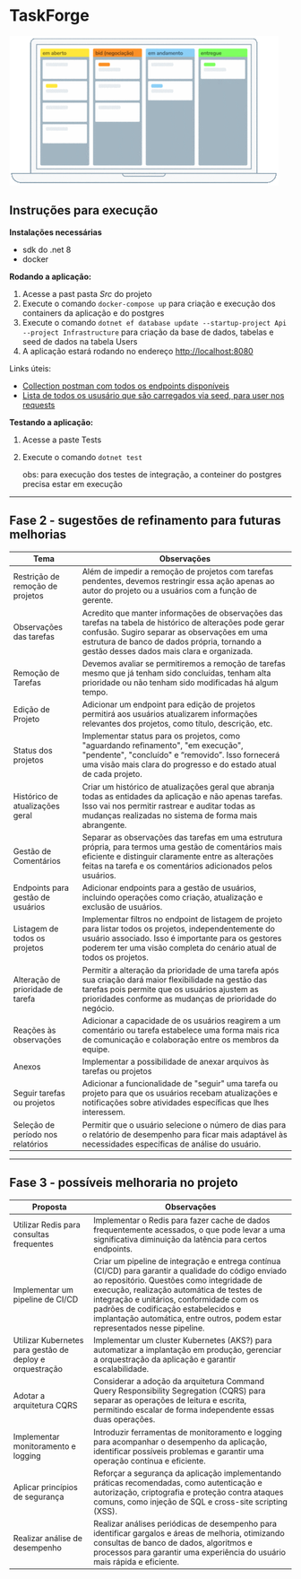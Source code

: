 # TaskForge

![](assets/kambam.gif)

## Instruções para execução

**Instalações necessárias**

*   sdk do .net 8
*   docker

**Rodando a aplicação:**

1.  Acesse a past pasta _Src_ do projeto
2.  Execute o comando `docker-compose up` para criação e execução dos containers da aplicação e do postgres
3.  Execute o comando `dotnet ef database update --startup-project Api --project Infrastructure` para criação da base de dados, tabelas e seed de dados na tabela Users
4.  A aplicação estará rodando no endereço [http://localhost:8080](http://localhost:8080) 

Links úteis:

*   [Collection postman com todos os endpoints disponíveis](assets/TaskForge.postman_collection.json)
*   [Lista de todos os ususário que são carregados via seed, para user nos requests](assets/Users.png)


**Testando a aplicação:**

1.  Acesse a paste Tests
2.  Execute o comando `dotnet test`
    
    obs: para execução dos testes de integração, a conteiner do postgres precisa estar em execução
    



---

## Fase 2 - sugestões de refinamento para futuras melhorias

| **Tema** | **Observações** |
| --- | --- |
| Restrição de remoção de projetos | Além de impedir a remoção de projetos com tarefas pendentes, devemos restringir essa ação apenas ao autor do projeto ou a usuários com a função de gerente. |
| Observações das tarefas | Acredito que manter informações de observações das tarefas na tabela de histórico de alterações pode gerar confusão. Sugiro separar as observações em uma estrutura de banco de dados própria, tornando a gestão desses dados mais clara e organizada. |
| Remoção de Tarefas | Devemos avaliar se permitiremos a remoção de tarefas mesmo que já tenham sido concluídas, tenham alta prioridade ou não tenham sido modificadas há algum tempo. |
| Edição de Projeto | Adicionar um endpoint para edição de projetos permitirá aos usuários atualizarem informações relevantes dos projetos, como título, descrição, etc. |
| Status dos projetos | Implementar status para os projetos, como "aguardando refinamento", "em execução", "pendente", "concluído" e “removido”. Isso fornecerá uma visão mais clara do progresso e do estado atual de cada projeto. |
| Histórico de atualizações geral | Criar um histórico de atualizações geral que abranja todas as entidades da aplicação e não apenas tarefas. Isso vai nos permitir rastrear e auditar todas as mudanças realizadas no sistema de forma mais abrangente. |
| Gestão de Comentários | Separar as observações das tarefas em uma estrutura própria, para termos uma gestão de comentários mais eficiente e distinguir claramente entre as alterações feitas na tarefa e os comentários adicionados pelos usuários. |
| Endpoints para gestão de usuários | Adicionar endpoints para a gestão de usuários, incluindo operações como criação, atualização e exclusão de usuários. |
| Listagem de todos os projetos | Implementar filtros no endpoint de listagem de projeto para listar todos os projetos, independentemente do usuário associado. Isso é importante para os gestores poderem ter uma visão completa do cenário atual de todos os projetos. |
| Alteração de prioridade de tarefa | Permitir a alteração da prioridade de uma tarefa após sua criação dará maior flexibilidade na gestão das tarefas pois permite que os usuários ajustem as prioridades conforme as mudanças de prioridade do negócio. |
| Reações às observações | Adicionar a capacidade de os usuários reagirem a um comentário ou tarefa estabelece uma forma mais rica de comunicação e colaboração entre os membros da equipe. |
| Anexos | Implementar a possibilidade de anexar arquivos às tarefas ou projetos |
| Seguir tarefas ou projetos | Adicionar a funcionalidade de "seguir" uma tarefa ou projeto para que os usuários recebam atualizações e notificações sobre atividades específicas que lhes interessem. |
| Seleção de período nos relatórios | Permitir que o usuário selecione o número de dias para o relatório de desempenho para ficar mais adaptável às necessidades específicas de análise do usuário. |

---

## Fase 3 - possíveis melhoraria no projeto

| **Proposta**                                      | **Observações**                                                                                                                                                                                                                                                                                                                           |
|------------------------------------------------|------------------------------------------------------------------------------------------------------------------------------------------------------------------------------------------------------------------------------------------------------------------------------------------------------------------------------------------|
| Utilizar Redis para consultas frequentes       | Implementar o Redis para fazer cache de dados frequentemente acessados, o que pode levar a uma significativa diminuição da latência para certos endpoints.                                                                                                                                                                              |
| Implementar um pipeline de CI/CD               | Criar um pipeline de integração e entrega contínua (CI/CD) para garantir a qualidade do código enviado ao repositório. Questões como integridade de execução, realização automática de testes de integração e unitários, conformidade com os padrões de codificação estabelecidos e implantação automática, entre outros, podem estar representados nesse pipeline. |
| Utilizar Kubernetes para gestão de deploy e orquestração | Implementar um cluster Kubernetes (AKS?) para automatizar a implantação em produção, gerenciar a orquestração da aplicação e garantir escalabilidade.                                                                                                                                                                                |
| Adotar a arquitetura CQRS                      | Considerar a adoção da arquitetura Command Query Responsibility Segregation (CQRS) para separar as operações de leitura e escrita, permitindo escalar de forma independente essas duas operações.                                                                                                                                   |
| Implementar monitoramento e logging            | Introduzir ferramentas de monitoramento e logging para acompanhar o desempenho da aplicação, identificar possíveis problemas e garantir uma operação contínua e eficiente.                                                                                                                                                           |
| Aplicar princípios de segurança                | Reforçar a segurança da aplicação implementando práticas recomendadas, como autenticação e autorização, criptografia e proteção contra ataques comuns, como injeção de SQL e cross-site scripting (XSS).                                                                                                                         |
| Realizar análise de desempenho                 | Realizar análises periódicas de desempenho para identificar gargalos e áreas de melhoria, otimizando consultas de banco de dados, algoritmos e processos para garantir uma experiência do usuário mais rápida e eficiente.                                                                                                          |
